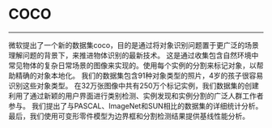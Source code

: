 # COCO

---

微软提出了一个新的数据集coco，目的是通过将对象识别问题置于更广泛的场景理解问题的背景下，来推进物体识别的最新技术。
这是通过收集包含自然环境中常见物体的复杂日常场景的图像来实现的。使用每个实例的分割来标记对象，以帮助精确的对象本地化。
我们的数据集包含91种对象类型的照片，4岁的孩子很容易识别这些对象类型。
在32万张图像中共有250万个标记实例，我们数据集的创建利用了通过新颖的用户界面进行类别检测、实例发现和实例分割的广泛人群工作者参与。
我们提出了与PASCAL、ImageNet和SUN相比的数据集的详细统计分析。
最后，我们使用可变形零件模型为边界框和分割检测结果提供基线性能分析。